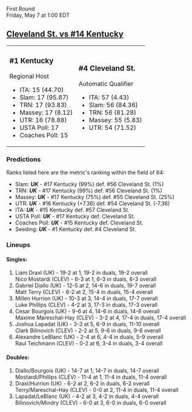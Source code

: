 First Round  
Friday, May 7 at 1:00 EDT
## [Cleveland St. vs #14 Kentucky](https://www.ncaa.com/game/5833389) 

<table><tr><td>  

### #1 Kentucky  

Regional Host  
- ITA: 15 (44.70)  
- Slam: 17 (95.87)  
- TRN: 17 (93.83)  
- Massey: 17 (8.12)  
- UTR: 16 (78.88)  
- USTA Poll: 17  
- Coaches Poll: 15  

</td><td>  

### #4 Cleveland St.  

Automatic Qualifier  
- ITA: 57 (4.43)  
- Slam: 56 (84.36)  
- TRN: 56 (81.28)  
- Massey: 55 (5.83)  
- UTR: 54 (71.52)  

</td></tr></table>  

 ### Predictions  

Ranks listed here are the metric's ranking within the field of 64:  
- Slam: ***UK*** - #17 Kentucky (99%) def. #56 Cleveland St. (1%)  
- TRN: ***UK*** - #17 Kentucky (99%) def. #56 Cleveland St. (1%)  
- Massey: ***UK*** - #17 Kentucky (75%) def. #55 Cleveland St. (25%)  
- UTR: ***UK*** - #16 Kentucky (+7.36) def. #54 Cleveland St. (-7.36)  
- ITA: ***UK*** - #15 Kentucky def. #57 Cleveland St.  
- USTA Poll: ***UK*** - #17 Kentucky def. Cleveland St.  
- Coaches Poll: ***UK*** - #15 Kentucky def. Cleveland St.  
- Seeding: ***UK*** - #1 Kentucky def. #4 Cleveland St.  

 ### Lineups  

 #### Singles:  
1. Liam Draxl (UK) - 19-2 at 1, 19-2 in duals, 19-2 overall  
  Nico Mostardi (CLEV) - 6-3 at 1, 6-3 in duals, 6-3 overall
2. Gabriel Diallo (UK) - 12-5 at 2, 14-6 in duals, 19-7 overall  
  Matt Terry (CLEV) - 6-2 at 2, 15-4 in duals, 15-4 overall
3. Millen Hurrion (UK) - 10-3 at 3, 14-4 in duals, 17-7 overall  
  Luke Phillips (CLEV) - 4-2 at 3, 17-3 in duals, 17-3 overall
4. Cesar Bourgois (UK) - 9-6 at 4, 14-6 in duals, 14-6 overall  
  Maxime Mareschal-Hay (CLEV) - 3-2 at 4, 17-4 in duals, 17-4 overall
5. Joshua Lapadat (UK) - 3-3 at 5, 6-9 in duals, 11-10 overall  
  Clark Bilinovich (CLEV) - 2-2 at 5, 9-6 in duals, 9-6 overall
6. Alexandre LeBlanc (UK) - 2-4 at 6, 4-4 in duals, 5-9 overall  
  Raul Teichmann (CLEV) - 0-2 at 6, 3-4 in duals, 3-4 overall

 #### Doubles:  
1. Diallo/Bourgois (UK) - 14-7 at 1, 14-7 in duals, 14-7 overall  
  Mostardi/Phillips (CLEV) - 11-4 at 1, 11-4 in duals, 11-4 overall
2. Draxl/Hurrion (UK) - 6-2 at 2, 6-2 in duals, 6-2 overall  
  Terry/Mareschal-Hay (CLEV) - 0-0 at 2, 11-4 in duals, 11-4 overall
3. Lapadat/LeBlanc (UK) - 4-2 at 3, 4-2 in duals, 4-4 overall  
  Bilinovich/Mindry (CLEV) - 6-0 at 3, 6-0 in duals, 6-0 overall